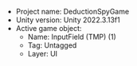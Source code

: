 <!-- UNITY CODE ASSIST INSTRUCTIONS START -->
- Project name: DeductionSpyGame
- Unity version: Unity 2022.3.13f1
- Active game object:
  - Name: InputField (TMP) (1)
  - Tag: Untagged
  - Layer: UI
<!-- UNITY CODE ASSIST INSTRUCTIONS END -->
